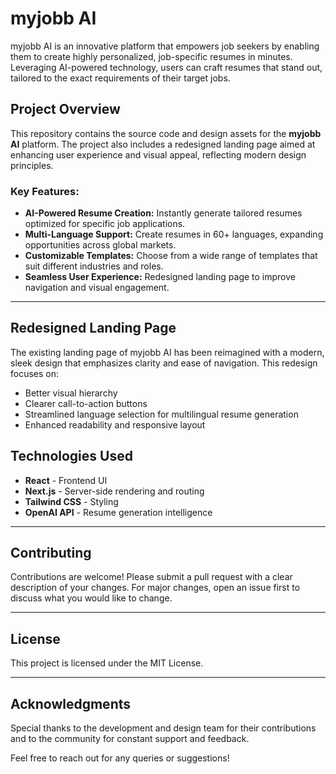 # myjobb AI

myjobb AI is an innovative platform that empowers job seekers by enabling them to create highly personalized, job-specific resumes in minutes. Leveraging AI-powered technology, users can craft resumes that stand out, tailored to the exact requirements of their target jobs.

## Project Overview

This repository contains the source code and design assets for the **myjobb AI** platform. The project also includes a redesigned landing page aimed at enhancing user experience and visual appeal, reflecting modern design principles.

### Key Features:

* **AI-Powered Resume Creation:** Instantly generate tailored resumes optimized for specific job applications.
* **Multi-Language Support:** Create resumes in 60+ languages, expanding opportunities across global markets.
* **Customizable Templates:** Choose from a wide range of templates that suit different industries and roles.
* **Seamless User Experience:** Redesigned landing page to improve navigation and visual engagement.

---

## Redesigned Landing Page

The existing landing page of myjobb AI has been reimagined with a modern, sleek design that emphasizes clarity and ease of navigation. This redesign focuses on:

* Better visual hierarchy
* Clearer call-to-action buttons
* Streamlined language selection for multilingual resume generation
* Enhanced readability and responsive layout


## Technologies Used

* **React** - Frontend UI
* **Next.js** - Server-side rendering and routing
* **Tailwind CSS** - Styling
* **OpenAI API** - Resume generation intelligence

---

## Contributing

Contributions are welcome! Please submit a pull request with a clear description of your changes. For major changes, open an issue first to discuss what you would like to change.

---

## License

This project is licensed under the MIT License.

---

## Acknowledgments

Special thanks to the development and design team for their contributions and to the community for constant support and feedback.

Feel free to reach out for any queries or suggestions!
